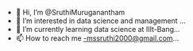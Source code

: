 - 👋 Hi, I’m @SruthiMuruganantham
- 👀 I’m interested in data science and management ...
- 🌱 I’m currently learning data science at IIIt-Bang...
- 📫 How to reach me -mssruthi2000@gmail.com...

<!---
SruthiMuruganantham/SruthiMuruganantham is a ✨ special ✨ repository because its `README.md` (this file) appears on your GitHub profile.
You can click the Preview link to take a look at your changes.
--->
